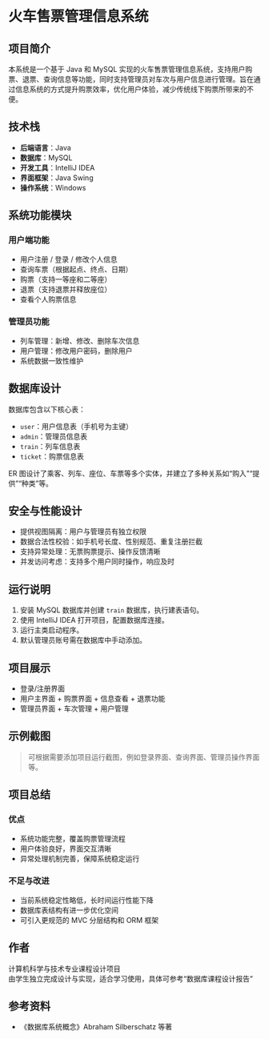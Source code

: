 # 火车售票管理信息系统

## 项目简介

本系统是一个基于 Java 和 MySQL 实现的火车售票管理信息系统，支持用户购票、退票、查询信息等功能，同时支持管理员对车次与用户信息进行管理。旨在通过信息系统的方式提升购票效率，优化用户体验，减少传统线下购票所带来的不便。

## 技术栈

- **后端语言**：Java
- **数据库**：MySQL
- **开发工具**：IntelliJ IDEA 
- **界面框架**：Java Swing
- **操作系统**：Windows 

## 系统功能模块

### 用户端功能

- 用户注册 / 登录 / 修改个人信息
- 查询车票（根据起点、终点、日期）
- 购票（支持一等座和二等座）
- 退票（支持退票并释放座位）
- 查看个人购票信息

### 管理员功能

- 列车管理：新增、修改、删除车次信息
- 用户管理：修改用户密码，删除用户
- 系统数据一致性维护

## 数据库设计

数据库包含以下核心表：

- `user`：用户信息表（手机号为主键）
- `admin`：管理员信息表
- `train`：列车信息表
- `ticket`：购票信息表

ER 图设计了乘客、列车、座位、车票等多个实体，并建立了多种关系如“购入”“提供”“种类”等。

## 安全与性能设计

- 提供视图隔离：用户与管理员有独立权限
- 数据合法性校验：如手机号长度、性别规范、重复注册拦截
- 支持异常处理：无票购票提示、操作反馈清晰
- 并发访问考虑：支持多个用户同时操作，响应及时

## 运行说明

1. 安装 MySQL 数据库并创建 `train` 数据库，执行建表语句。
2. 使用 IntelliJ IDEA 打开项目，配置数据库连接。
3. 运行主类启动程序。
4. 默认管理员账号需在数据库中手动添加。

## 项目展示

- 登录/注册界面
- 用户主界面 + 购票界面 + 信息查看 + 退票功能
- 管理员界面 + 车次管理 + 用户管理

## 示例截图

> 可根据需要添加项目运行截图，例如登录界面、查询界面、管理员操作界面等。

## 项目总结

### 优点

- 系统功能完整，覆盖购票管理流程
- 用户体验良好，界面交互清晰
- 异常处理机制完善，保障系统稳定运行

### 不足与改进

- 当前系统稳定性略低，长时间运行性能下降
- 数据库表结构有进一步优化空间
- 可引入更规范的 MVC 分层结构和 ORM 框架

## 作者

计算机科学与技术专业课程设计项目  
由学生独立完成设计与实现，适合学习使用，具体可参考“数据库课程设计报告”

## 参考资料

- 《数据库系统概念》Abraham Silberschatz 等著
